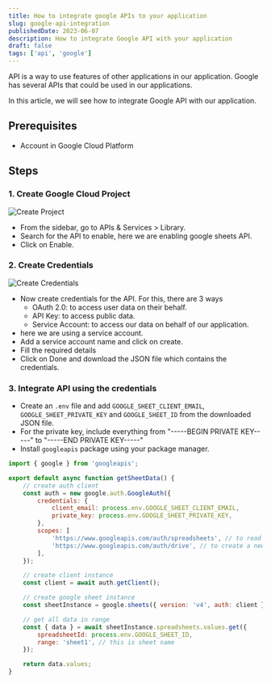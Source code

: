 ```yaml
---
title: How to integrate google APIs to your application
slug: google-api-integration
publishedDate: 2023-06-07
description: How to integrate Google API with your application
draft: false
tags: ['api', 'google']
---
```


API is a way to use features of other applications in our application. Google has several APIs that could be used in our applications.

In this article, we will see how to integrate Google API with our application.

## Prerequisites

-   Account in Google Cloud Platform

## Steps

### 1. Create Google Cloud Project

![Create Project][img-create-project]

-   From the sidebar, go to APIs & Services > Library.
-   Search for the API to enable, here we are enabling google sheets API.
-   Click on Enable.

### 2. Create Credentials

![Create Credentials][img-create-credentials]

-   Now create credentials for the API. For this, there are 3 ways
    -   OAuth 2.0: to access user data on their behalf.
    -   API Key: to access public data.
    -   Service Account: to access our data on behalf of our application.
-   here we are using a service account.
-   Add a service account name and click on create.
-   Fill the required details
-   Click on Done and download the JSON file which contains the credentials.

### 3. Integrate API using the credentials

-   Create an `.env` file and add `GOOGLE_SHEET_CLIENT_EMAIL`, `GOOGLE_SHEET_PRIVATE_KEY` and `GOOGLE_SHEET_ID` from the downloaded JSON file.
-   For the private key, include everything from "-----BEGIN PRIVATE KEY-----" to "-----END PRIVATE KEY-----"
-   Install `googleapis` package using your package manager.

```js
import { google } from 'googleapis';

export default async function getSheetData() {
    // create auth client
    const auth = new google.auth.GoogleAuth({
        credentials: {
            client_email: process.env.GOOGLE_SHEET_CLIENT_EMAIL,
            private_key: process.env.GOOGLE_SHEET_PRIVATE_KEY,
        },
        scopes: [
            'https://www.googleapis.com/auth/spreadsheets', // to read and write spreadsheets
            'https://www.googleapis.com/auth/drive', // to create a new spreadsheet
        ],
    });

    // create client instance
    const client = await auth.getClient();

    // create google sheet instance
    const sheetInstance = google.sheets({ version: 'v4', auth: client });

    // get all data in range
    const { data } = await sheetInstance.spreadsheets.values.get({
        spreadsheetId: process.env.GOOGLE_SHEET_ID,
        range: 'sheet1', // this is sheet name
    });

    return data.values;
}
```

[img-create-project]: https://res.cloudinary.com/dmtacem5p/image/upload/v1691494960/blog/gcp_create_project.png
[img-create-credentials]: https://res.cloudinary.com/dmtacem5p/image/upload/v1691494960/blog/gcp_create_credentials.png

